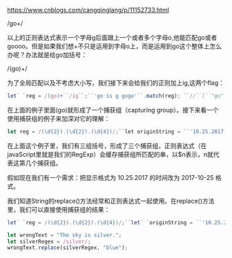 https://www.cnblogs.com/cangqinglang/p/11152733.html

/go+/

以上的正则表达式表示一个字母g后面跟上一个或者多个字母o,他能匹配go或者goooo。但是如果我们想+不只是运用到字母o上，而是运用到go这个整体上怎么办呢？办法就是给go加括号：

/(go)+/

为了全局匹配以及不考虑大小写，我们接下来会给我们的正则加上ig,这两个flag：

```js
let` `reg = /(go)+``/ig``;``'go is g gogo'``.match(reg); ``//``[``"go"``, ``"gogo"``]
```

在上面的例子里面(go)就形成了一个捕获组（capturing group）。接下来看一个使用捕获组的例子来加深对它的理解：

```js
let reg = /(\d{2}).(\d{2}).(\d{4})/;``let originString = ``'10.25.2017'``;``reg.test(originString); ``//true``RegExp.$1; ``//10``RegExp.$2; ``//25``RegExp.$2; ``//2017
```

在上面这个例子里，我们有三组括号，形成了三个捕获组，正则表达式（在javaScript里就是我们的RegExp）会缓存捕获组所匹配的串，以$n表示，n就代表这第几个捕获组。

假如现在我们有一个需求：把显示格式为 10.25.2017 的时间改为 2017-10-25 格式。

我们知道String的replace()方法经常和正则表达式一起使用。在replace()方法里，我们可以直接使用捕获组的结果：

```js
let` `reg = /(\d{2}).(\d{2}).(\d{4})/;``let` `originString = ``'10.25.2017'``;``let` `newString = originString.replace(reg, ``'$3-$1-$2'``);``console.log(newString);``//``"2017-10-25"
```

```js
let wrongText = "The sky is silver.";
let silverRegex = /silver/;
wrongText.replace(silverRegex, "blue");
```
